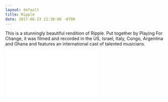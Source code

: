 ```yaml
---
layout: default
title: Ripple
date: 2017-06-23 22:30:00 -0700
---
```


This is a stunningly beautiful rendition of Ripple. Put together by Playing For Change, it was filmed and recorded in the US, Israel, Italy, Congo, Argentina and Ghana and features an international cast of talented musicians.

<div class="container">
  <iframe src="//www.youtube.com/embed/MHo1fNnXFVU" frameborder="0" allowfullscreen class="video"></iframe>
</div>
